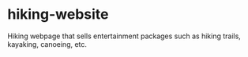 # hiking-website
Hiking webpage that sells entertainment packages such as hiking trails, kayaking, canoeing, etc.
